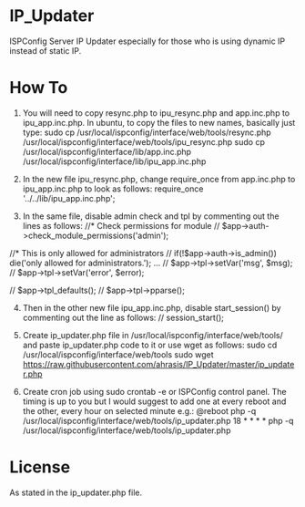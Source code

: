 # IP_Updater
ISPConfig Server IP Updater especially for those who is using dynamic IP instead of static IP.

# How To
1. You will need to copy resync.php to ipu_resync.php and app.inc.php to ipu_app.inc.php. In ubuntu, to copy the files to new names, basically just type:
sudo cp /usr/local/ispconfig/interface/web/tools/resync.php /usr/local/ispconfig/interface/web/tools/ipu_resync.php
sudo cp /usr/local/ispconfig/interface/lib/app.inc.php /usr/local/ispconfig/interface/lib/ipu_app.inc.php 


2. In the new file ipu_resync.php, change require_once from app.inc.php to ipu_app.inc.php to look as follows:
require_once '../../lib/ipu_app.inc.php';


3.  In the same file, disable admin check and tpl by commenting out the lines as follows:
//* Check permissions for module
// $app->auth->check_module_permissions('admin');

//* This is only allowed for administrators
// if(!$app->auth->is_admin()) die('only allowed for administrators.');
...
// $app->tpl->setVar('msg', $msg);
// $app->tpl->setVar('error', $error);

// $app->tpl_defaults();
// $app->tpl->pparse();

4.  Then in the other new file ipu_app.inc.php, disable start_session() by commenting out the line as follows:
// session_start();

5. Create ip_updater.php file in /usr/local/ispconfig/interface/web/tools/ and paste ip_updater.php code to it or use wget as follows:
sudo cd /usr/local/ispconfig/interface/web/tools
sudo wget https://raw.githubusercontent.com/ahrasis/IP_Updater/master/ip_updater.php

6. Create cron job using sudo crontab -e or ISPConfig control panel. The timing is up to you but I would suggest to add one at every reboot and the other, every hour on selected minute e.g.:
@reboot php -q /usr/local/ispconfig/interface/web/tools/ip_updater.php
18 * * * * php -q /usr/local/ispconfig/interface/web/tools/ip_updater.php
# License
As stated in the ip_updater.php file.
